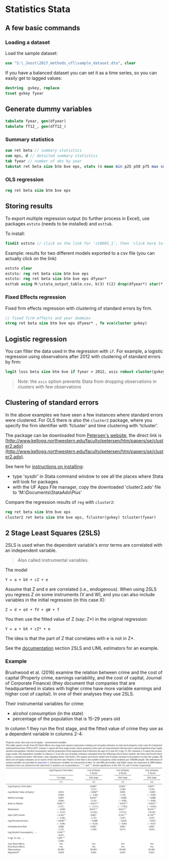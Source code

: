 # Statistics Stata


## A few basic commands

### Loading a dataset

Load the sample dataset:

```Stata
use "S:\_Joost\2017_methods_ufl\sample_dataset.dta", clear

```

If you have a balanced dataset you can set it as a time series, so you can easily get to lagged values:

```Stata
destring  gvkey, replace
tsset gvkey fyear
```

## Generate dummy variables

```Stata
tabulate fyear, gen(dfyear)
tabulate ff12_, gen(dff12_)
```

### Summary statistics

```Stata
sum ret beta // summary statistics
sum eps, d // detailed summary statistics
tab fyear // number of obs by year
tabstat ret beta size btm bve eps, stats (n mean min p25 p50 p75 max sd) col(stat) 
```


### OLS regression
```Stata
reg ret beta size btm bve eps
```


## Storing results

To export multiple regression output (to further process in Excel), use packages `eststo` (needs to be installed) and `esttab`.

To install:
```Stata
findit eststo // click on the link for 'st0085_1', then 'click here to install'
```

Example: results for two different models exported to a csv file (you can actually click on the link)

```Stata
eststo clear
eststo: reg ret beta size btm bve eps 
eststo: reg ret beta size btm bve eps dfyear*
esttab using M:\stata_output_table.csv, b(3) t(2) drop(dfyear*) star(* 0.10 ** 0.05 *** 0.01) r2
```


### Fixed Effects regression

Fixed firm effects regression with clustering of standard errors by firm. 

```Stata
// fixed firm effects and year dummies
xtreg ret beta size btm bve eps dfyear* , fe vce(cluster gvkey)
```


## Logistic regression

You can filter the data used in the regression with `if`. For example, a logistic regression using observations after 2012 with clustering of standard errors by firm:

```Stata
logit loss beta size btm bve if fyear > 2012, asis robust cluster(gvkey)
```

> Note: the `asis` option prevents Stata from dropping observations in clusters with few observations

## Clustering of standard errors

In the above examples we have seen a few instances where standard errors were clustered. For OLS there is also the `cluster2` package, where you specify the firm identifier with 'fcluster' and time clustering with 'tcluster'.

The package can be downloaded from [Petersen's website](http://www.kellogg.northwestern.edu/faculty/petersen/htm/papers/se/se_programming.htm), the direct link is [http://www.kellogg.northwestern.edu/faculty/petersen/htm/papers/se/cluster2.ado](http://www.kellogg.northwestern.edu/faculty/petersen/htm/papers/se/cluster2.ado). 

See here for [instructions on installing](http://www.stata.com/manuals13/u17.pdf):

- type 'sysdir' in Stata command window to see all the places where Stata will look for packages
- with the UF Apps File manager, copy the downloaded 'cluster2.ado' file to 'M:\Documents\StataAdo\Plus'

Compare the regression results of `reg` with `cluster2`:

```Stata
reg ret beta size btm bve eps
cluster2 ret beta size btm bve eps, fcluster(gvkey) tcluster(fyear)
```


## 2 Stage Least Squares (2SLS)

2SLS is used when the dependent variable's error terms are correlated with an independent variable.

> Also called instrumental variables.

The model
```
Y = a + bX + cZ + e
```

Assume that Z and e are correlated (i.e., endogenous). When using 2SLS you regress Z on some instruments (V and W), and you can also include variables in the initial regression (in this case X):

```
Z = d + eX + fV + gW + f
```

You then use the fitted value of Z (say: Z*) in the original regression:
```
Y = a + bX + cZ* + e
```

The idea is that the part of Z that correlates with e is not in Z*.

See the [documentation](http://www.stata.com/manuals13/rivregress.pdf) section 2SLS and LIML estimators for an example.

### Example

Brushwood et al. (2016) examine the relation between crime and the cost of capital (Property crime, earnings variability, and the cost of capital, Journal of Corporate Finance) (they document that companies that are headquartered in states with higher crime have more variable earnings and higher cost of capital). In one of their analyses they use 2SLS.

Their instrumental variables for crime:
- alcohol consumption (in the state)
- percentage of the population that is 15-29 years old

In column 1 they run the first stage, and the fitted value of crime they use as a dependent variable in columns 2-4: 

![Brushwood](images/Brushwood.png)

